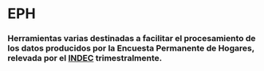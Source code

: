# EPH

### Herramientas varias destinadas a facilitar el procesamiento de los datos producidos por la Encuesta Permanente de Hogares, relevada por el [INDEC](https://www.indec.gob.ar/) trimestralmente.

